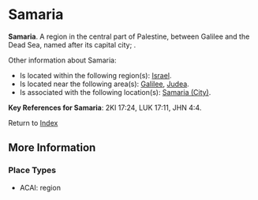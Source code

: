 # Samaria
**Samaria**. 
A region in the central part of Palestine, between Galilee and the Dead Sea, named after its capital city; . 




Other information about Samaria:


* Is located within the following region(s): 
[Israel](Israel.md). 
* Is located near the following area(s): 
[Galilee](Galilee.md), [Judea](Judea.md). 
* Is associated with the following location(s): 
[Samaria (City)](Samaria.md). 




**Key References for Samaria**: 
2KI 17:24, LUK 17:11, JHN 4:4. 






Return to [Index](00-Index.md)

## More Information

### Place Types

* ACAI: region




